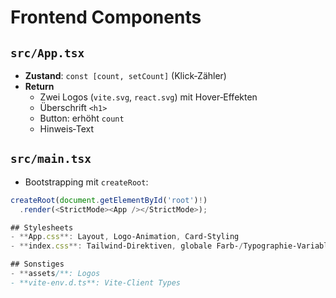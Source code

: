 # Frontend Components

## `src/App.tsx`
- **Zustand**: `const [count, setCount]` (Klick‑Zähler)  
- **Return**  
  - Zwei Logos (`vite.svg`, `react.svg`) mit Hover‑Effekten  
  - Überschrift `<h1>`  
  - Button: erhöht `count`  
  - Hinweis‑Text

## `src/main.tsx`
- Bootstrapping mit `createRoot`:  
```ts
createRoot(document.getElementById('root')!)
  .render(<StrictMode><App /></StrictMode>);

## Stylesheets
- **App.css**: Layout, Logo‑Animation, Card‑Styling
- **index.css**: Tailwind‑Direktiven, globale Farb‑/Typographie‑Variablen, Button‑Stile

## Sonstiges
- **assets/**: Logos
- **vite-env.d.ts**: Vite-Client Types
